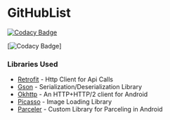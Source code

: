 # GitHubList

[![Codacy Badge](https://api.codacy.com/project/badge/Grade/8017d469bf6f47ce8d77babbbf989c8d)](https://app.codacy.com/manual/KKApaya/GitHubList?utm_source=github.com&utm_medium=referral&utm_content=KKApaya/GitHubList&utm_campaign=Badge_Grade_Dashboard)

[![Codacy Badge](https://api.codacy.com/project/badge/Grade/a3842e79b83445e9a05f10cee37d7e4a)]


### Libraries Used

 - [Retrofit](https://square.github.io/retrofit/) - Http Client for Api Calls
 - [Gson](https://github.com/google/gson) - Serialization/Deserialization Library
 - [Okhttp](https://github.com/square/okhttp) - An HTTP+HTTP/2 client for Android 
 - [Picasso](https://square.github.io/picasso/) - Image Loading Library
 - [Parceler](https://github.com/johncarl81/parceler) - Custom Library for Parceling in Android

